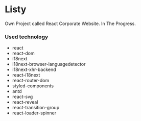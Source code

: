 # Listy
Own Project called React Corporate Website. In The Progress.

### Used technology
* react
* react-dom
* i18next
* i18next-browser-languagedetector
* i18next-xhr-backend
* react-i18next
* react-router-dom
* styled-components
* antd
* react-svg
* react-reveal
* react-transition-group
* react-loader-spinner
